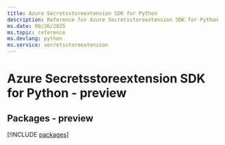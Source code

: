 ```yaml
---
title: Azure Secretsstoreextension SDK for Python
description: Reference for Azure Secretsstoreextension SDK for Python
ms.date: 08/26/2025
ms.topic: reference
ms.devlang: python
ms.service: secretsstoreextension
---
```

# Azure Secretsstoreextension SDK for Python - preview
## Packages - preview
[!INCLUDE [packages](secretsstoreextension-index.md)]